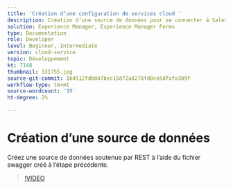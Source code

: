 ```yaml
---
title: 'Création d’une configuration de services cloud '
description: Création d’une source de données pour se connecter à Salesforce à l’aide des informations d’identification OAuth
solution: Experience Manager, Experience Manager Forms
type: Documentation
role: Developer
level: Beginner, Intermediate
version: cloud-service
topic: Développement
kt: 7148
thumbnail: 331755.jpg
source-git-commit: 1b4512fdb047bec15d72a8278fd0ce5dfafa309f
workflow-type: tm+mt
source-wordcount: '35'
ht-degree: 2%

---
```


# Création d’une source de données

Créez une source de données soutenue par REST à l’aide du fichier swagger créé à l’étape précédente.

>[!VIDEO](https://video.tv.adobe.com/v/331755/?quality=12&learn=on)
